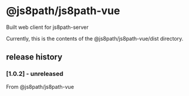 # @js8path/js8path-vue
Built web client for js8path-server

Currently, this is the contents of the @js8path/js8path-vue/dist directory.

## release history

### [1.0.2] - unreleased
From @js8path/js8path-vue
